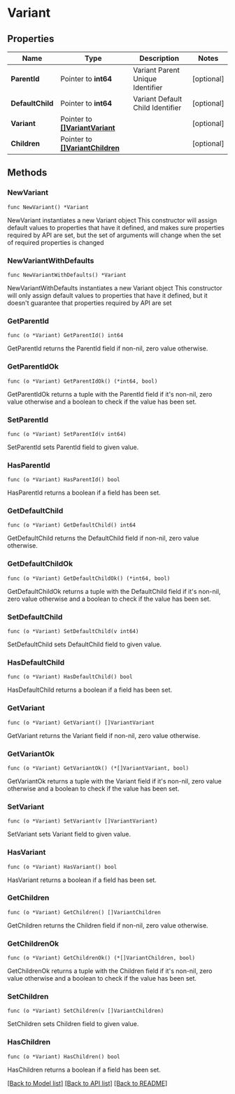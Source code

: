 # Variant

## Properties

Name | Type | Description | Notes
------------ | ------------- | ------------- | -------------
**ParentId** | Pointer to **int64** | Variant Parent Unique Identifier | [optional] 
**DefaultChild** | Pointer to **int64** | Variant Default Child Identifier | [optional] 
**Variant** | Pointer to [**[]VariantVariant**](VariantVariant.md) |  | [optional] 
**Children** | Pointer to [**[]VariantChildren**](VariantChildren.md) |  | [optional] 

## Methods

### NewVariant

`func NewVariant() *Variant`

NewVariant instantiates a new Variant object
This constructor will assign default values to properties that have it defined,
and makes sure properties required by API are set, but the set of arguments
will change when the set of required properties is changed

### NewVariantWithDefaults

`func NewVariantWithDefaults() *Variant`

NewVariantWithDefaults instantiates a new Variant object
This constructor will only assign default values to properties that have it defined,
but it doesn't guarantee that properties required by API are set

### GetParentId

`func (o *Variant) GetParentId() int64`

GetParentId returns the ParentId field if non-nil, zero value otherwise.

### GetParentIdOk

`func (o *Variant) GetParentIdOk() (*int64, bool)`

GetParentIdOk returns a tuple with the ParentId field if it's non-nil, zero value otherwise
and a boolean to check if the value has been set.

### SetParentId

`func (o *Variant) SetParentId(v int64)`

SetParentId sets ParentId field to given value.

### HasParentId

`func (o *Variant) HasParentId() bool`

HasParentId returns a boolean if a field has been set.

### GetDefaultChild

`func (o *Variant) GetDefaultChild() int64`

GetDefaultChild returns the DefaultChild field if non-nil, zero value otherwise.

### GetDefaultChildOk

`func (o *Variant) GetDefaultChildOk() (*int64, bool)`

GetDefaultChildOk returns a tuple with the DefaultChild field if it's non-nil, zero value otherwise
and a boolean to check if the value has been set.

### SetDefaultChild

`func (o *Variant) SetDefaultChild(v int64)`

SetDefaultChild sets DefaultChild field to given value.

### HasDefaultChild

`func (o *Variant) HasDefaultChild() bool`

HasDefaultChild returns a boolean if a field has been set.

### GetVariant

`func (o *Variant) GetVariant() []VariantVariant`

GetVariant returns the Variant field if non-nil, zero value otherwise.

### GetVariantOk

`func (o *Variant) GetVariantOk() (*[]VariantVariant, bool)`

GetVariantOk returns a tuple with the Variant field if it's non-nil, zero value otherwise
and a boolean to check if the value has been set.

### SetVariant

`func (o *Variant) SetVariant(v []VariantVariant)`

SetVariant sets Variant field to given value.

### HasVariant

`func (o *Variant) HasVariant() bool`

HasVariant returns a boolean if a field has been set.

### GetChildren

`func (o *Variant) GetChildren() []VariantChildren`

GetChildren returns the Children field if non-nil, zero value otherwise.

### GetChildrenOk

`func (o *Variant) GetChildrenOk() (*[]VariantChildren, bool)`

GetChildrenOk returns a tuple with the Children field if it's non-nil, zero value otherwise
and a boolean to check if the value has been set.

### SetChildren

`func (o *Variant) SetChildren(v []VariantChildren)`

SetChildren sets Children field to given value.

### HasChildren

`func (o *Variant) HasChildren() bool`

HasChildren returns a boolean if a field has been set.


[[Back to Model list]](../README.md#documentation-for-models) [[Back to API list]](../README.md#documentation-for-api-endpoints) [[Back to README]](../README.md)


